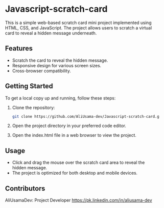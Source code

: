 # Javascript-scratch-card
This is a simple web-based scratch card mini project implemented using HTML, CSS, and JavaScript. The project allows users to scratch a virtual card to reveal a hidden message underneath.

## Features

- Scratch the card to reveal the hidden message.
- Responsive design for various screen sizes.
- Cross-browser compatibility.

## Getting Started

To get a local copy up and running, follow these steps:

1. Clone the repository:
   ```sh
   git clone https://github.com/AliUsama-dev/Javascript-scratch-card.git

1. Open the project directory in your preferred code editor.

2. Open the index.html file in a web browser to view the project.

## Usage

- Click and drag the mouse over the scratch card area to reveal the hidden message.
- The project is optimized for both desktop and mobile devices.

## Contributors

AliUsamaDev: Project Developer
https://pk.linkedin.com/in/aliusama-dev
